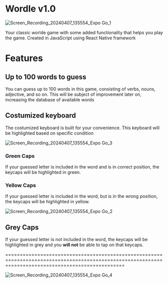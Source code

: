 # Wordle v1.0

![Screen_Recording_20240407_135554_Expo Go_1](https://github.com/zizky13/wordle/assets/76504639/86cf7a29-11f0-41af-b6cd-99509fd80f16)


Your classic worlde game with some added functionality that helps you play the game. Created in JavaScript using React Native framework



# Features

## Up to 100 words to guess
You can guess up to 100 words in this game, consisting of verbs, nouns, adjective, and so on. This will be subject of improvement later on, increasing the database of available words


## Costumized keyboard
The costumized keyboard is built for your convenience. This keyboard will be highlighted based on specific condition


![Screen_Recording_20240407_135554_Expo Go_3](https://github.com/zizky13/wordle/assets/76504639/93ce3e02-0651-4815-b864-818723527daa)


### Green Caps
If your guessed letter is included in the word and is in correct position, the keycaps will be highlighted in green.

### Yellow Caps
If your guessed letter is included in the word, but is in the wrong position, the keycaps will be highlighted in yellow.

![Screen_Recording_20240407_135554_Expo Go_2](https://github.com/zizky13/wordle/assets/76504639/25da140c-4f32-4253-aef3-f7682d83fcc1)

## Grey Caps
If your guessed letter is not included in the word, the keycaps will be highlighted in grey and you **will not** be able to tap on that keycaps.






=====================================================================================================================================================

![Screen_Recording_20240407_135554_Expo Go_4](https://github.com/zizky13/wordle/assets/76504639/02b0b13a-3300-481a-8d42-35f91e3553c4)


